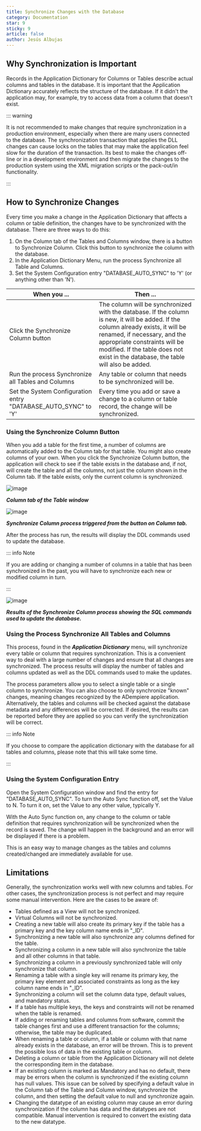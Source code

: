 ```yaml
---
title: Synchronize Changes with the Database
category: Documentation
star: 9
sticky: 9
article: false
author: Jesús Albujas
---
```


## Why Synchronization is Important

Records in the Application Dictionary for Columns or Tables describe actual columns and tables in the database.  It is important that the Application Dictionary accurately reflects the structure of the database.  If it didn't the application may, for example,  try to access data from a column that doesn't exist.

::: warning

It is not recommended to make changes that require synchronization in a production environment, especially when there are many users connected to the database.  The synchronization transaction that applies the DLL changes can cause locks on the tables that may make the application feel slow for the duration of the transaction.  Its best to make the changes off-line or in a development environment and then migrate the changes to the production system using the XML migration scripts or the pack-out/in  functionality.

:::

## How to Synchronize Changes

Every time you make a change in the Application Dictionary that affects a column or table definition, the changes have to be synchronized with the database. There are three ways to do this:

1. On the Column tab of the Tables and Columns window, there is a button to Synchronize Column. Click this button to synchronize the column with the database.
2. In the Application Dictionary Menu, run the process Synchronize all Table and Columns.
3. Set the System Configuration entry "DATABASE_AUTO_SYNC" to 'Y' (or anything other than 'N').

| When you ...                                      | Then ...                                                                                                                               |
|----------------------------------------------------|----------------------------------------------------------------------------------------------------------------------------------------|
| Click the Synchronize Column button                | The column will be synchronized with the database. If the column is new, it will be added. If the column already exists, it will be renamed, if necessary, and the appropriate constraints will be modified. If the table does not exist in the database, the table will also be added. |
| Run the process Synchronize all Tables and Columns | Any table or column that needs to be synchronized will be.                                                                              |
| Set the System Configuration entry "DATABASE_AUTO_SYNC" to 'Y' | Every time you add or save a change to a column or table record, the change will be synchronized.                                        |

### Using the Synchronize Column Button

When you add a table for the first time, a number of columns are automatically  added to the Column tab for that table.  You might also create columns of your own.  When you click the Synchronize Column button, the application will check to see if the table exists in the database and, if not, will create the table and all the columns, not just the column shown in the Column tab.  If the table exists, only the current column is synchronized.

![image](https://github.com/adempiere/adempiere-site/assets/134967453/8a887ada-bf3e-496e-849e-ef7e3d57d544)

***Column tab of the Table window***

![image](https://github.com/adempiere/adempiere-site/assets/134967453/b646048f-7e11-44d7-ab69-c3f95ebf04e8)

***Synchronize Column process triggered from the button on Column tab.***

After the process has run, the results will display the DDL commands used to update the database.

::: info Note

If you are adding or changing  a number of columns in a table that has been synchronized in the past, you will have to synchronize each new or modified column in turn.

:::

![image](https://github.com/adempiere/adempiere-site/assets/134967453/ce8a1d35-8c1e-4fae-ab7d-c39dafbdfc68)

***Results of the Synchronize Column process showing the SQL commands used to update the database.***

### Using the Process Synchronize All Tables and Columns

This process, found in the ***Application Dictionary*** menu, will synchronize every table or column that requires synchronization.  This is a convenient way to deal with a large number of changes and ensure that all changes are synchronized.  The process results will display the number of tables and columns updated as well as the DDL commands used to make the updates.

The process parameters allow you to select a single table or a single column to synchronize.  You can also choose to only synchronize "known" changes, meaning changes recognized by the ADempiere application.  Alternatively, the tables and columns will be checked against the database metadata and any differences will be corrected. If desired, the results can be reported before they are applied so you can verify the synchronization will be correct.

::: info Note

If you choose to compare the application dictionary with the database for all tables and columns, please note that this will take some time.

:::

### Using the System Configuration Entry

Open the System Configuration window and find the entry for "DATABASE_AUTO_SYNC".  To turn the Auto Sync function off, set the Value to N. To turn it on, set the Value to any other value, typically Y.

With the Auto Sync function on, any change to the column or table definition that requires synchronization will be synchronized when the record is saved.  The change will happen in the background and an error will be displayed if there is a problem.

This is an easy way to manage changes as the tables and columns created/changed are immediately available for use.

## Limitations

Generally, the synchronization works well with new columns and tables.  For other cases, the synchronization process is not perfect and may require some manual intervention.  Here are the cases to be aware of:

- Tables defined as a View will not be synchronized.
- Virtual Columns will not be synchronized.
- Creating a new table will also create its primary key if the table has a primary key and the key column name ends in "_ID".
- Synchronizing a new table will also synchronize any columns defined for the table.
- Synchronizing a column in a new table will also synchronize the table and all other columns in that table.
- Synchronizing a column in a previously synchronized table will only synchronize that column.
- Renaming a table with a single key will rename its primary key, the primary key element and associated constraints as long as the key column name ends in "_ID".
- Synchronizing a column will set the column data type, default values, and mandatory status.
- If a table has multiple keys, the keys and constraints will not be renamed when the table is renamed.
- If adding or renaming tables and columns from software, commit the table changes first and use a different transaction for the columns; otherwise, the table may be duplicated.
- When renaming a table or column, if a table or column with that name already exists in the database, an error will be thrown. This is to prevent the possible loss of data in the existing table or column.
- Deleting a column or table from the Application Dictionary will not delete the corresponding item in the database.
- If an existing column is marked as Mandatory and has no default, there may be errors when the column is synchronized if the existing column has null values. This issue can be solved by specifying a default value in the Column tab of the Table and Column window, synchronize the column, and then setting the default value to null and synchronize again.
- Changing the datatype of an existing column may cause an error during synchronization if the column has data and the datatypes are not compatible. Manual intervention is required to convert the existing data to the new datatype.
